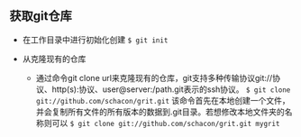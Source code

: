 ## 获取git仓库

* 在工作目录中进行初始化创建
  `$ git init`

* 从克隆现有的仓库
    * 通过命令git clone url来克隆现有的仓库，git支持多种传输协议git://协议、http(s):协议、user@server:/path.git表示的ssh协议。
      `$ git clone git://github.com/schacon/grit.git`
    该命令首先在本地创建一个文件，并会复制所有文件的所有版本的数据到.git目录。若想修改本地文件夹的名称则可以
      `$ git clone git://github.com/schacon/grit.git mygrit`


